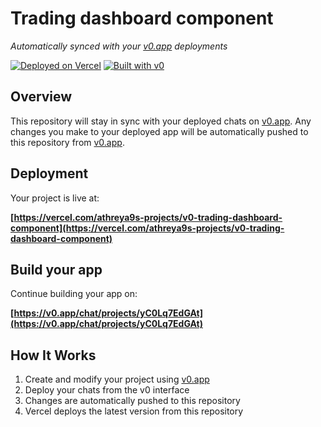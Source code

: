# Trading dashboard component

*Automatically synced with your [v0.app](https://v0.app) deployments*

[![Deployed on Vercel](https://img.shields.io/badge/Deployed%20on-Vercel-black?style=for-the-badge&logo=vercel)](https://vercel.com/athreya9s-projects/v0-trading-dashboard-component)
[![Built with v0](https://img.shields.io/badge/Built%20with-v0.app-black?style=for-the-badge)](https://v0.app/chat/projects/yC0Lq7EdGAt)

## Overview

This repository will stay in sync with your deployed chats on [v0.app](https://v0.app).
Any changes you make to your deployed app will be automatically pushed to this repository from [v0.app](https://v0.app).

## Deployment

Your project is live at:

**[https://vercel.com/athreya9s-projects/v0-trading-dashboard-component](https://vercel.com/athreya9s-projects/v0-trading-dashboard-component)**

## Build your app

Continue building your app on:

**[https://v0.app/chat/projects/yC0Lq7EdGAt](https://v0.app/chat/projects/yC0Lq7EdGAt)**

## How It Works

1. Create and modify your project using [v0.app](https://v0.app)
2. Deploy your chats from the v0 interface
3. Changes are automatically pushed to this repository
4. Vercel deploys the latest version from this repository
